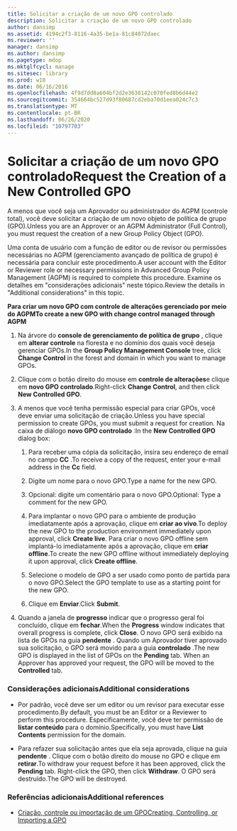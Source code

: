 ```yaml
---
title: Solicitar a criação de um novo GPO controlado
description: Solicitar a criação de um novo GPO controlado
author: dansimp
ms.assetid: 4194c2f3-8116-4a35-be1a-81c84072daec
ms.reviewer: ''
manager: dansimp
ms.author: dansimp
ms.pagetype: mdop
ms.mktglfcycl: manage
ms.sitesec: library
ms.prod: w10
ms.date: 06/16/2016
ms.openlocfilehash: 4f9d7dd8a604bf2d2e3638142c070fed8b6d44e2
ms.sourcegitcommit: 354664bc527d93f80687cd2eba70d1eea024c7c3
ms.translationtype: MT
ms.contentlocale: pt-BR
ms.lasthandoff: 06/26/2020
ms.locfileid: "10797703"
---
```

# <span data-ttu-id="e6a5b-103">Solicitar a criação de um novo GPO controlado</span><span class="sxs-lookup"><span data-stu-id="e6a5b-103">Request the Creation of a New Controlled GPO</span></span>


<span data-ttu-id="e6a5b-104">A menos que você seja um Aprovador ou administrador do AGPM (controle total), você deve solicitar a criação de um novo objeto de política de grupo (GPO).</span><span class="sxs-lookup"><span data-stu-id="e6a5b-104">Unless you are an Approver or an AGPM Administrator (Full Control), you must request the creation of a new Group Policy Object (GPO).</span></span>

<span data-ttu-id="e6a5b-105">Uma conta de usuário com a função de editor ou de revisor ou permissões necessárias no AGPM (gerenciamento avançado de política de grupo) é necessária para concluir este procedimento.</span><span class="sxs-lookup"><span data-stu-id="e6a5b-105">A user account with the Editor or Reviewer role or necessary permissions in Advanced Group Policy Management (AGPM) is required to complete this procedure.</span></span> <span data-ttu-id="e6a5b-106">Examine os detalhes em "considerações adicionais" neste tópico.</span><span class="sxs-lookup"><span data-stu-id="e6a5b-106">Review the details in "Additional considerations" in this topic.</span></span>

**<span data-ttu-id="e6a5b-107">Para criar um novo GPO com controle de alterações gerenciado por meio do AGPM</span><span class="sxs-lookup"><span data-stu-id="e6a5b-107">To create a new GPO with change control managed through AGPM</span></span>**

1.  <span data-ttu-id="e6a5b-108">Na árvore do **console de gerenciamento de política de grupo** , clique em **alterar controle** na floresta e no domínio dos quais você deseja gerenciar GPOs.</span><span class="sxs-lookup"><span data-stu-id="e6a5b-108">In the **Group Policy Management Console** tree, click **Change Control** in the forest and domain in which you want to manage GPOs.</span></span>

2.  <span data-ttu-id="e6a5b-109">Clique com o botão direito do mouse em **controle de alterações**e clique em **novo GPO controlado**.</span><span class="sxs-lookup"><span data-stu-id="e6a5b-109">Right-click **Change Control**, and then click **New Controlled GPO**.</span></span>

3.  <span data-ttu-id="e6a5b-110">A menos que você tenha permissão especial para criar GPOs, você deve enviar uma solicitação de criação.</span><span class="sxs-lookup"><span data-stu-id="e6a5b-110">Unless you have special permission to create GPOs, you must submit a request for creation.</span></span> <span data-ttu-id="e6a5b-111">Na caixa de diálogo **novo GPO controlado** :</span><span class="sxs-lookup"><span data-stu-id="e6a5b-111">In the **New Controlled GPO** dialog box:</span></span>

    1.  <span data-ttu-id="e6a5b-112">Para receber uma cópia da solicitação, insira seu endereço de email no campo **CC** .</span><span class="sxs-lookup"><span data-stu-id="e6a5b-112">To receive a copy of the request, enter your e-mail address in the **Cc** field.</span></span>

    2.  <span data-ttu-id="e6a5b-113">Digite um nome para o novo GPO.</span><span class="sxs-lookup"><span data-stu-id="e6a5b-113">Type a name for the new GPO.</span></span>

    3.  <span data-ttu-id="e6a5b-114">Opcional: digite um comentário para o novo GPO.</span><span class="sxs-lookup"><span data-stu-id="e6a5b-114">Optional: Type a comment for the new GPO.</span></span>

    4.  <span data-ttu-id="e6a5b-115">Para implantar o novo GPO para o ambiente de produção imediatamente após a aprovação, clique em **criar ao vivo**.</span><span class="sxs-lookup"><span data-stu-id="e6a5b-115">To deploy the new GPO to the production environment immediately upon approval, click **Create live**.</span></span> <span data-ttu-id="e6a5b-116">Para criar o novo GPO offline sem implantá-lo imediatamente após a aprovação, clique em **criar offline**.</span><span class="sxs-lookup"><span data-stu-id="e6a5b-116">To create the new GPO offline without immediately deploying it upon approval, click **Create offline**.</span></span>

    5.  <span data-ttu-id="e6a5b-117">Selecione o modelo de GPO a ser usado como ponto de partida para o novo GPO.</span><span class="sxs-lookup"><span data-stu-id="e6a5b-117">Select the GPO template to use as a starting point for the new GPO.</span></span>

    6.  <span data-ttu-id="e6a5b-118">Clique em **Enviar**.</span><span class="sxs-lookup"><span data-stu-id="e6a5b-118">Click **Submit**.</span></span>

4.  <span data-ttu-id="e6a5b-119">Quando a janela de **progresso** indicar que o progresso geral foi concluído, clique em **fechar**.</span><span class="sxs-lookup"><span data-stu-id="e6a5b-119">When the **Progress** window indicates that overall progress is complete, click **Close**.</span></span> <span data-ttu-id="e6a5b-120">O novo GPO será exibido na lista de GPOs na guia **pendente** . Quando um Aprovador tiver aprovado sua solicitação, o GPO será movido para a guia **controlado** .</span><span class="sxs-lookup"><span data-stu-id="e6a5b-120">The new GPO is displayed in the list of GPOs on the **Pending** tab. When an Approver has approved your request, the GPO will be moved to the **Controlled** tab.</span></span>

### <span data-ttu-id="e6a5b-121">Considerações adicionais</span><span class="sxs-lookup"><span data-stu-id="e6a5b-121">Additional considerations</span></span>

-   <span data-ttu-id="e6a5b-122">Por padrão, você deve ser um editor ou um revisor para executar esse procedimento.</span><span class="sxs-lookup"><span data-stu-id="e6a5b-122">By default, you must be an Editor or a Reviewer to perform this procedure.</span></span> <span data-ttu-id="e6a5b-123">Especificamente, você deve ter permissão de **listar conteúdo** para o domínio.</span><span class="sxs-lookup"><span data-stu-id="e6a5b-123">Specifically, you must have **List Contents** permission for the domain.</span></span>

-   <span data-ttu-id="e6a5b-124">Para refazer sua solicitação antes que ela seja aprovada, clique na guia **pendente** . Clique com o botão direito do mouse no GPO e clique em **retirar**.</span><span class="sxs-lookup"><span data-stu-id="e6a5b-124">To withdraw your request before it has been approved, click the **Pending** tab. Right-click the GPO, then click **Withdraw**.</span></span> <span data-ttu-id="e6a5b-125">O GPO será destruído.</span><span class="sxs-lookup"><span data-stu-id="e6a5b-125">The GPO will be destroyed.</span></span>

### <span data-ttu-id="e6a5b-126">Referências adicionais</span><span class="sxs-lookup"><span data-stu-id="e6a5b-126">Additional references</span></span>

-   [<span data-ttu-id="e6a5b-127">Criação, controle ou importação de um GPO</span><span class="sxs-lookup"><span data-stu-id="e6a5b-127">Creating, Controlling, or Importing a GPO</span></span>](creating-controlling-or-importing-a-gpo-agpm30ops.md)

 

 





